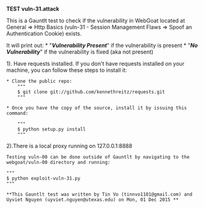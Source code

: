 **TEST vuln-31.attack**

This is a Gauntlt test to check if the vulnerability in WebGoat located at General => Http Basics (vuln-31 - Session Management Flaws => Spoof an Authentication Cookie) exists.

It will print out:
	* "***Vulnerability Present***" if the vulnerability is present
	* "***No Vulnerability***" if the vulnerability is fixed (aka not present)

1). Have requests installed. If you don't have requests installed on your machine, you can follow these steps to install it:

	* Clone the public repo:
		"""
		$ git clone git://github.com/kennethreitz/requests.git
		"""

	* Once you have the copy of the source, install it by issuing this command:

		"""
		$ python setup.py install
		"""

2).There is a local proxy running on 127.0.0.1:8888

	Testing vuln-00 can be done outside of Gauntlt by navigating to the webgoat/vuln-00 directory and running:

	"""
	$ python exploit-vuln-31.py
	"""

	**This Gauntlt test was written by Tin Vo (tinnvo1101@gmail.com) and Uyviet Nguyen (uyviet.nguyen@utexas.edu) on Mon, 01 Dec 2015 **